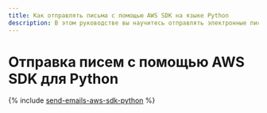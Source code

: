 ```yaml
---
title: Как отправлять письма с помощью AWS SDK на языке Python
description: В этом руководстве вы научитесь отправлять электронные письма через {{ postbox-full-name }} с использованием AWS SDK для Python.
---
```


# Отправка писем с помощью AWS SDK для Python

{% include [send-emails-aws-sdk-python](../../_tutorials/serverless/send-emails-aws-sdk-python.md) %}
